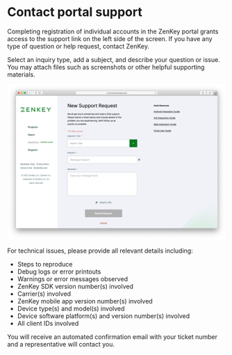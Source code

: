 # Contact portal support

Completing registration of individual accounts in the ZenKey portal grants access to the support link on the left side of the screen. If you have any type of question or help request, contact ZenKey.

Select an inquiry type, add a subject, and describe your question or issue. You may attach files such as screenshots or other helpful supporting materials. 

![Portal support](86d6de9-Portal_Support.png)

For technical issues, please provide all relevant details including: 

- Steps to reproduce
- Debug logs or error printouts
- Warnings or error messages observed
- ZenKey SDK version number(s) involved
- Carrier(s) involved  
- ZenKey mobile app version number(s) involved
- Device type(s) and model(s) involved
- Device software platform(s) and version number(s) involved
- All client IDs involved

You will receive an automated confirmation email with your ticket number and a representative will contact you.